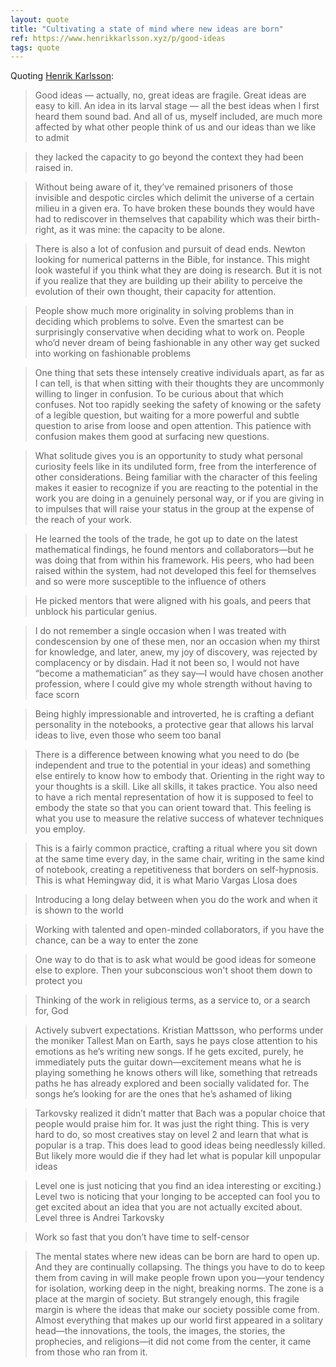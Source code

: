 ```yaml
---
layout: quote
title: "Cultivating a state of mind where new ideas are born"
ref: https://www.henrikkarlsson.xyz/p/good-ideas
tags: quote
---
```


Quoting [Henrik Karlsson](https://www.henrikkarlsson.xyz/p/good-ideas):

> Good ideas — actually, no, great ideas are fragile. Great ideas are easy to kill. An idea in its larval stage — all the best ideas when I first heard them sound bad. And all of us, myself included, are much more affected by what other people think of us and our ideas than we like to admit

> they lacked the capacity to go beyond the context they had been raised in.

> Without being aware of it, they’ve remained prisoners of those invisible and despotic circles which delimit the universe of a certain milieu in a given era. To have broken these bounds they would have had to rediscover in themselves that capability which was their birth-right, as it was mine: the capacity to be alone.

> There is also a lot of confusion and pursuit of dead ends. Newton looking for numerical patterns in the Bible, for instance. This might look wasteful if you think what they are doing is research. But it is not if you realize that they are building up their ability to perceive the evolution of their own thought, their capacity for attention.

> People show much more originality in solving problems than in deciding which problems to solve. Even the smartest can be surprisingly conservative when deciding what to work on. People who’d never dream of being fashionable in any other way get sucked into working on fashionable problems

> One thing that sets these intensely creative individuals apart, as far as I can tell, is that when sitting with their thoughts they are uncommonly willing to linger in confusion. To be curious about that which confuses. Not too rapidly seeking the safety of knowing or the safety of a legible question, but waiting for a more powerful and subtle question to arise from loose and open attention. This patience with confusion makes them good at surfacing new questions.

> What solitude gives you is an opportunity to study what personal curiosity feels like in its undiluted form, free from the interference of other considerations. Being familiar with the character of this feeling makes it easier to recognize if you are reacting to the potential in the work you are doing in a genuinely personal way, or if you are giving in to impulses that will raise your status in the group at the expense of the reach of your work.

> He learned the tools of the trade, he got up to date on the latest mathematical findings, he found mentors and collaborators—but he was doing that from within his framework. His peers, who had been raised within the system, had not developed this feel for themselves and so were more susceptible to the influence of others

> He picked mentors that were aligned with his goals, and peers that unblock his particular genius.

> I do not remember a single occasion when I was treated with condescension by one of these men, nor an occasion when my thirst for knowledge, and later, anew, my joy of discovery, was rejected by complacency or by disdain. Had it not been so, I would not have “become a mathematician” as they say—I would have chosen another profession, where I could give my whole strength without having to face scorn

> Being highly impressionable and introverted, he is crafting a defiant personality in the notebooks, a protective gear that allows his larval ideas to live, even those who seem too banal

> There is a difference between knowing what you need to do (be independent and true to the potential in your ideas) and something else entirely to know how to embody that. Orienting in the right way to your thoughts is a skill. Like all skills, it takes practice. You also need to have a rich mental representation of how it is supposed to feel to embody the state so that you can orient toward that. This feeling is what you use to measure the relative success of whatever techniques you employ.

> This is a fairly common practice, crafting a ritual where you sit down at the same time every day, in the same chair, writing in the same kind of notebook, creating a repetitiveness that borders on self-hypnosis. This is what Hemingway did, it is what Mario Vargas Llosa does

> Introducing a long delay between when you do the work and when it is shown to the world

> Working with talented and open-minded collaborators, if you have the chance, can be a way to enter the zone

> One way to do that is to ask what would be good ideas for someone else to explore. Then your subconscious won't shoot them down to protect you

> Thinking of the work in religious terms, as a service to, or a search for, God

> Actively subvert expectations. Kristian Mattsson, who performs under the moniker Tallest Man on Earth, says he pays close attention to his emotions as he’s writing new songs. If he gets excited, purely, he immediately puts the guitar down—excitement means what he is playing something he knows others will like, something that retreads paths he has already explored and been socially validated for. The songs he’s looking for are the ones that he’s ashamed of liking

> Tarkovsky realized it didn’t matter that Bach was a popular choice that people would praise him for. It was just the right thing. This is very hard to do, so most creatives stay on level 2 and learn that what is popular is a trap. This does lead to good ideas being needlessly killed. But likely more would die if they had let what is popular kill unpopular ideas

> Level one is just noticing that you find an idea interesting or exciting.) Level two is noticing that your longing to be accepted can fool you to get excited about an idea that you are not actually excited about. Level three is Andrei Tarkovsky

> Work so fast that you don’t have time to self-censor

> The mental states where new ideas can be born are hard to open up. And they are continually collapsing. The things you have to do to keep them from caving in will make people frown upon you—your tendency for isolation, working deep in the night, breaking norms. The zone is a place at the margin of society. But strangely enough, this fragile margin is where the ideas that make our society possible come from. Almost everything that makes up our world first appeared in a solitary head—the innovations, the tools, the images, the stories, the prophecies, and religions—it did not come from the center, it came from those who ran from it.
